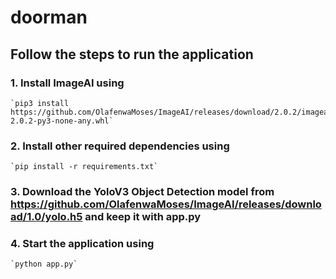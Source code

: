 
# doorman

## Follow the steps to run the application

### 1. Install ImageAI using
    `pip3 install https://github.com/OlafenwaMoses/ImageAI/releases/download/2.0.2/imageai-2.0.2-py3-none-any.whl`

### 2. Install other required dependencies using
    `pip install -r requirements.txt`

### 3. Download the YoloV3 Object Detection model from https://github.com/OlafenwaMoses/ImageAI/releases/download/1.0/yolo.h5 and keep it with app.py
### 4. Start the application using
    `python app.py`
